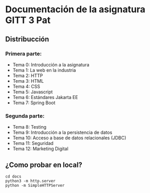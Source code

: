# Documentación de la asignatura GITT 3 Pat

## Distribucción

### Primera parte:

- Tema 0: Introducción a la asignatura
- Tema 1: La web en la industria
- Tema 2: HTTP
- Tema 3: HTML
- Tema 4: CSS
- Tema 5: Javascript
- Tema 6: Estándares Jakarta EE
- Tema 7: Spring Boot

### Segunda parte:

- Tema 8: Testing
- Tema 9: Introducción a la persistencia de datos
- Tema 10: Acceso a base de datos relacionales (JDBC)
- Tema 11: Seguridad
- Tema 12: Marketing Digital

## ¿Como probar en local?

````
cd docs
python3 -m http.server
python -m SimpleHTTPServer
````